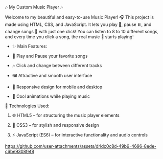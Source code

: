 🎶 My Custom Music Player 🎶

Welcome to my beautiful and easy-to-use Music Player! 🎧
This project is made using HTML, CSS, and JavaScript. It lets you play 🎵, pause ⏸️, and change songs 🔀 with just one click!
You can listen to 8 to 10 different songs, and every time you click a song, the real music 🎼 starts playing!

* ✨ Main Features:

* 🎵 Play and Pause your favorite songs

* 🎶 Click and change between different tracks

* 🖼️ Attractive and smooth user interface

* 📱 Responsive design for mobile and desktop

* 🌟 Cool animations while playing music

🔧 Technologies Used:

1. 🌐 HTML5 – for structuring the music player elements

2. 🎨 CSS3 – for stylish and responsive design

3. ⚡ JavaScript (ES6) – for interactive functionality and audio controls


https://github.com/user-attachments/assets/d4dc0c8d-49b9-4696-8ede-c6be9308fef8
